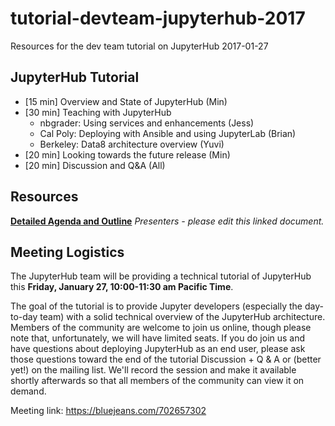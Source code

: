# tutorial-devteam-jupyterhub-2017
Resources for the dev team tutorial on JupyterHub 2017-01-27

## JupyterHub Tutorial

- [15 min] Overview and State of JupyterHub (Min)
- [30 min] Teaching with JupyterHub
    -  nbgrader: Using services and enhancements (Jess)
    -  Cal Poly: Deploying with Ansible and using JupyterLab (Brian)
    -  Berkeley: Data8 architecture overview (Yuvi)
- [20 min] Looking towards the future release (Min)
- [20 min] Discussion and Q&A (All)

## Resources

[**Detailed Agenda and Outline**](agenda-annotated.md) *Presenters - please edit this linked document.*

## Meeting Logistics

The JupyterHub team will be providing a technical tutorial of JupyterHub this
**Friday, January 27, 10:00-11:30 am Pacific Time**.

The goal of the tutorial is to provide Jupyter developers (especially the day-to-day team)
with a solid technical overview of the JupyterHub architecture. Members of the community
are welcome to join us online, though please note that, unfortunately, we will have limited seats.
If you do join us and have questions about deploying JupyterHub as an end user, please ask those
questions toward the end of the tutorial Discussion + Q & A or (better yet!) on the mailing list.
We'll record the session and make it available shortly afterwards so that all members of the
community can view it on demand.

Meeting link: https://bluejeans.com/702657302

